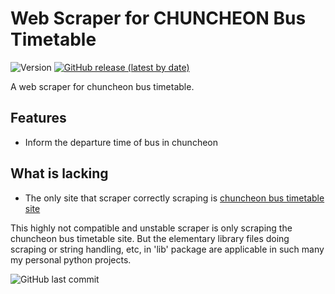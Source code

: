 # Web Scraper for CHUNCHEON Bus Timetable

![Version](https://img.shields.io/github/languages/code-size/altair823/ChuncheonBus)
[![GitHub release (latest by date)](https://img.shields.io/github/v/release/altair823/ChuncheonBus)]()

A web scraper for chuncheon bus timetable.

## Features
 - Inform the departure time of bus in chuncheon

## What is lacking
 - The only site that scraper correctly scraping is [chuncheon bus timetable site](http://www.chuncheon-pti.kr/index.php?mp=p2_4_1)

This highly not compatible and unstable scraper is only scraping the chuncheon bus timetable site. 
But the elementary library files doing scraping or string handling, etc, in 'lib' package are applicable in such many my personal python projects. 

![GitHub last commit](https://img.shields.io/github/last-commit/altair823/ChuncheonBus)